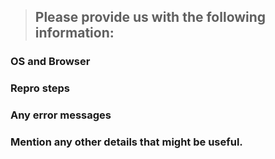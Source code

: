 > Please provide us with the following information:
> ---------------------------------------------------------------

### OS and Browser

### Repro steps
>

### Any error messages
>

### Mention any other details that might be useful.

